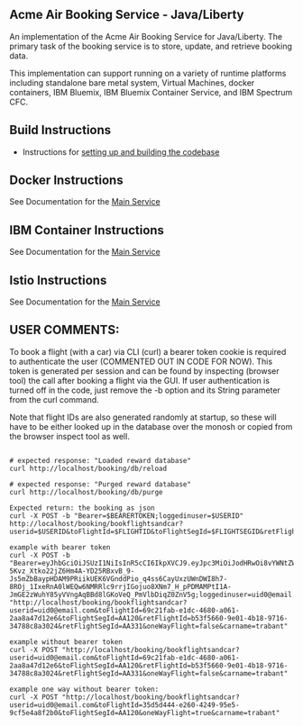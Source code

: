 
## Acme Air Booking Service - Java/Liberty

An implementation of the Acme Air Booking Service for Java/Liberty. The primary task of the booking service is to store, update, and retrieve booking data.

This implementation can support running on a variety of runtime platforms including standalone bare metal system, Virtual Machines, docker containers, IBM Bluemix, IBM Bluemix Container Service, and IBM Spectrum CFC.

## Build Instructions
* Instructions for [setting up and building the codebase](Build_Instructions.md)


## Docker Instructions

See Documentation for the [Main Service](https://github.com/blueperf/acmeair-mainservice-java)


## IBM Container Instructions

See Documentation for the [Main Service](https://github.com/blueperf/acmeair-mainservice-java)


## Istio Instructions

See Documentation for the [Main Service](https://github.com/blueperf/acmeair-mainservice-java)

## USER COMMENTS:
To book a flight (with a car) via CLI (curl) a bearer token cookie is required to authenticate the user (COMMENTED OUT IN CODE FOR NOW).
This token is generated per session and can be found by inspecting (browser tool) the call after booking a flight via the GUI.
If user authentication is turned off in the code, just remove the -b option and its String parameter from the curl command.

Note that flight IDs are also generated randomly at startup, so these will have to be either looked up in the database over the monosh or copied from the browser inspect tool as well.
```

# expected response: "Loaded reward database"
curl http://localhost/booking/db/reload

# expected response: "Purged reward database"
curl http://localhost/booking/db/purge

Expected return: the booking as json
curl -X POST -b "Bearer=$BEARERTOKEN;loggedinuser=$USERID" http://localhost/booking/bookflightsandcar?userid=$USERID&toFlightId=$FLIGHTID&toFlightSegId=$FLIGHTSEGID&retFlightId=$RETFLIGHTID&retFlightSegId=$RETFLIGHTSEGID&oneWayFlight=$ISONEWAY&carname=$CARNAME

example with bearer token
curl -X POST -b "Bearer=eyJhbGciOiJSUzI1NiIsInR5cCI6IkpXVCJ9.eyJpc3MiOiJodHRwOi8vYWNtZWFpci1tcyIsImV4cCI6MTcwODg1ODQ5MCwianRpIjoiNGs1NW5naHpXTVI5V3A2OGM2bGJkdyIsImlhdCI6MTcwODg1NDg5MCwic3ViIjoidWlkMEBlbWFpbC5jb20iLCJ1cG4iOiJ1aWQwQGVtYWlsLmNvbSIsImdyb3VwcyI6WyJ1c2VyIl19.JVOGuOtc8S0tEZjsLAakDumrUCSamyAoMN0QZnUjNKDCY40lI3iTTos_tsBAVwqm6khlTbwFekctI3UsRTFEUjXHC_CxKxoijF0I2GhiFr3OX8a00swLxIyCTCBCB3rE7k7k67MYqcZyEzpq3jydEbtUfQm-5Kvz_Xtko22jZ6Hm4A-YD25RBxvB_9-Js5mZbBaypHDAM9PRiikUEK6VGnddPio_q4ss6CayUxzUWnDWI8h7-8ROj_1IxeRnA0lWEQw6NMRRlc9rrjIGojuo8XNm7_H_pPDMAMPtI1A-JmGE2zWuhY85yVVngAqBBd8lGKoVeQ_PmVlbDiqZ0ZnV5g;loggedinuser=uid0@email.com" "http://localhost/booking/bookflightsandcar?userid=uid0@email.com&toFlightId=69c21fab-e1dc-4680-a061-2aa8a47d12e6&toFlightSegId=AA120&retFlightId=b53f5660-9e01-4b18-9716-34788c8a3024&retFlightSegId=AA331&oneWayFlight=false&carname=trabant"

example without bearer token
curl -X POST "http://localhost/booking/bookflightsandcar?userid=uid0@email.com&toFlightId=69c21fab-e1dc-4680-a061-2aa8a47d12e6&toFlightSegId=AA120&retFlightId=b53f5660-9e01-4b18-9716-34788c8a3024&retFlightSegId=AA331&oneWayFlight=false&carname=trabant"

example one way without bearer token:
curl -X POST "http://localhost/booking/bookflightsandcar?userid=uid0@email.com&toFlightId=35d5d444-e260-4249-95e5-9cf5e4a8f2b0&toFlightSegId=AA120&oneWayFlight=true&carname=trabant"
```